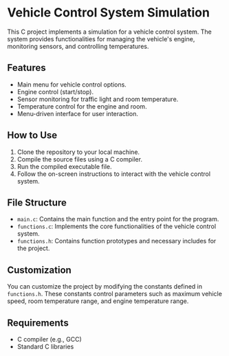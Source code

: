 # Vehicle Control System Simulation

This C project implements a simulation for a vehicle control system. The system provides functionalities for managing the vehicle's engine, monitoring sensors, and controlling temperatures.

## Features

- Main menu for vehicle control options.
- Engine control (start/stop).
- Sensor monitoring for traffic light and room temperature.
- Temperature control for the engine and room.
- Menu-driven interface for user interaction.

## How to Use

1. Clone the repository to your local machine.
2. Compile the source files using a C compiler.
3. Run the compiled executable file.
4. Follow the on-screen instructions to interact with the vehicle control system.

## File Structure

- `main.c`: Contains the main function and the entry point for the program.
- `functions.c`: Implements the core functionalities of the vehicle control system.
- `functions.h`: Contains function prototypes and necessary includes for the project.

## Customization

You can customize the project by modifying the constants defined in `functions.h`. These constants control parameters such as maximum vehicle speed, room temperature range, and engine temperature range.

## Requirements

- C compiler (e.g., GCC)
- Standard C libraries
